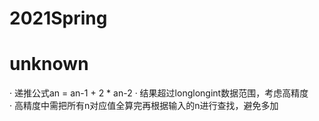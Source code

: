 # 2021Spring 
# unknown
· 递推公式an = an-1 + 2 * an-2
· 结果超过longlongint数据范围，考虑高精度  
· 高精度中需把所有n对应值全算完再根据输入的n进行查找，避免多加
